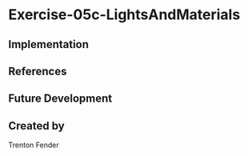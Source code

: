 # Exercise-05c-LightsAndMaterials


## Implementation

## References

## Future Development

## Created by
Trenton Fender